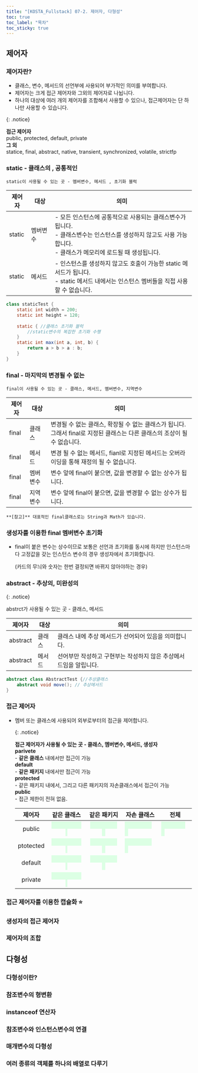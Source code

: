 ```yaml
---
title: "[KOSTA_Fullstack] 07-2. 제어자, 다형성"
toc: true
toc_label: "목차"
toc_sticky: true
---
```


## 제어자

### 제어자란?

- 클래스, 변수, 메서드의 선언부에 사용되어 부가적인 의미를 부여합니다.
- 제어자는 크게 접근 제어자와 그외의 제어자로 나뉩니다.
- 하나의 대상에 여러 개의 제어자를 조합해서 사용할 수 있으나, 접근제어자는 단 하나만 사용할 수 있습니다.

{: .notice}

**접근 제어자**<br/>public, protected, default, private<br/>**그 외**<br/>statice, final, abstract, native, transient, synchronized, volatile, strictfp



### static - 클래스의 , 공통적인

`static이 사용될 수 있는 곳 - 멤버변수, 메서드 , 초기화 블럭`

| 제어자 | 대상     | 의미                                                         |
| ------ | -------- | ------------------------------------------------------------ |
| static | 멤버변수 | - 모든 인스턴스에 공통적으로 사용되는 클래스변수가 됩니다.<br/>- 클래스변수는 인스턴스를 생성하지 않고도 사용 가능합니다.<br/>- 클래스가 메모리에 로드될 때 생성됩니다. |
| static | 메서드   | - 인스턴스를 생성하지 않고도 호출이 가능한 static 메서드가 됩니다. <br/>- static 메서드 내에서는 인스턴스 멤버들을 직접 사용할 수 없습니다. |

```java
class staticTest {
    static int width = 200;
    static int height = 120;
    
    static { //클래스 초기화 블럭
    	//static변수의 복잡한 초기화 수행
    }
    static int max(int a, int, b) {
        return a > b > a : b;
    }
}
```



### final - 마지막의 변경될 수 없는

`final이 사용될 수 있는 곳 - 클래스, 메서드, 멤버변수, 지역변수`

| 제어자 | 대상     | 의미                                                         |
| ------ | -------- | ------------------------------------------------------------ |
| final  | 클래스   | 변경될 수 없는 클래스, 확장될 수 없는 클래스가 됩니다.<br>그래서  final로 지정된 클래스는 다른 클래스의 조상이 될수 없습니다. |
| final  | 메서드   | 변경 될 수 없는 메서드, fianl로 지정된 메서드는 오버라이딩을 통해 재정의 될 수 없습니다. |
| final  | 멤버변수 | 변수 앞에 final이 붙으면, 값을 변경할 수 없는 상수가 됩니다. |
| final  | 지역변수 | 변수 앞에 final이 붙으면, 값을 변경할 수 없는 상수가 됩니다. |

`**[참고]** 대표적인 final클래스로는 String과 Math가 있습니다.`

### 생성자를 이용한 final 멤버변수 초기화

- final이 붙은 변수는 상수이므로 보통은 선언과 초기화를 동시에 하지만 인스턴스마다 고정값을 갖는 인스턴스 변수의 경우 생성자에서 초기화합니다.

  (카드의 무늬와 숫자는 한번 결정되면 바뀌지 않아야하는 경우)

### abstract - 추상의, 미완성의

{: .notice}

abstrct가 사용될 수 있는 곳 - 클래스, 메서드

| 제어자   | 대상   | 의미                                                         |
| -------- | ------ | ------------------------------------------------------------ |
| abstract | 클래스 | 클래스 내에 추상 메서드가 선어되어 있음을 의미합니다.        |
| abstract | 메서드 | 선어부만 작성하고 구현부는 작성하지 않은 추상메서드임을 알립니다. |

```java
abstract class AbstractTest {//추상클래스
	abstract void move(); // 추상메서드
}
```



### 접근 제어자

- 멤버 또는 클래스에 사용되어 외부로부터의 접근을 제어합니다.

  {: .notice}

  **접근 제어자가 사용될 수 있는 곳 - 클래스, 멤버변수, 메서드, 생성자**<br/>**parivete**<br/> -  **같은 클래스** 내에서만 접근이 가능<br/>**default**<br/>- **같은 패키지** 내에서만 접근이 가능<br/>**protected**<br/>- 같은 패키지 내에서, 그리고 다른 패키지의 자손클래스에서 접근이 가능<br/>**public**<br/>- 접근 제한이 전혀 없음.

  |  제어자   |                         같은 클래스                          |                         같은 패키지                          | 자손 클래스                                                  | 전체                                                         |
  | :-------: | :----------------------------------------------------------: | :----------------------------------------------------------: | ------------------------------------------------------------ | ------------------------------------------------------------ |
  |  public   | <span style='background-color: #dcffe4'>                     </span> | <span style='background-color: #dcffe4'>                                 </span><span style='background-color: #dcffe4'>                    </span> | <span style='background-color: #dcffe4'>                    </span><span style='background-color: #dcffe4'>                    </span> | <span style='background-color: #dcffe4'>                    </span><span style='background-color: #dcffe4'>                  </span> |
  | ptotected | <span style='background-color: #dcffe4'>                     </span> | <span style='background-color: #dcffe4'>                    </span> | <span style='background-color: #dcffe4'>                    </span> |                                                              |
  |  default  | <span style='background-color: #dcffe4'>                     </span> | <span style='background-color: #dcffe4'>                    </span> |                                                              |                                                              |
  |  private  | <span style='background-color: #dcffe4'>                     </span> |                                                              |                                                              |                                                              |

  

### 접근 제어자를 이용한 캡슐화 ⭐

### 생성자의 접근 제어자

### 제어자의 조합

## 다형성

### 다형성이란?

### 참조변수의 형변환

### instanceof 연산자

### 참조변수와 인스턴스변수의 연결

### 매개변수의 다형성

### 여러 종류의 객체를 하나의 배열로 다루기

